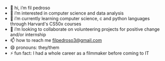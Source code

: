 - 👋 hi, i’m fil pedroso
- 👀 i’m interested in computer science and data analysis
- 🌱 i’m currently learning computer science, c and python languages through Harvard's CS50x courses
- 💞️ i’m looking to collaborate on volunteering projects for positive change and/or internship
- 📫 how to reach me filpedroso3@gmail.com
- 😄 pronouns: they/them
- ⚡ fun fact: I had a whole career as a filmmaker before coming to IT

<!---
filpedroso/filpedroso is a ✨ special ✨ repository because its `README.md` (this file) appears on your GitHub profile.
You can click the Preview link to take a look at your changes.
--->
